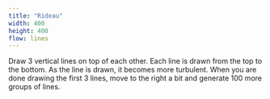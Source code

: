 ```yaml
---
title: "Rideau"
width: 400
height: 400
flow: lines
---
```


Draw 3 vertical lines on top of each other. Each line is drawn from the top to the bottom. As the line is drawn, it becomes more turbulent. When you are done drawing the first 3 lines, move to the right a bit and generate 100 more groups of lines.
